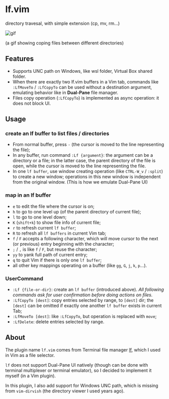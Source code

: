 # lf.vim
directory travesal, with simple extension (cp, mv, rm...)

<!-- from issues -->
![gif](https://github.com/user-attachments/assets/af09cc60-8fac-4b51-b69f-b7e28953becd)

(a gif showing coping files between different directories)

## Features
- Supports UNC path on Windows, like wsl folder, Virtual Box shared folder.
- When there are exactly two lf.vim buffers in a Vim tab, commands like
  `:LfMoveTo` / `:LfCopyTo` can be used without a destination argument,
  emulating behavior like in **Dual-Pane** file manager.
- Files copy operation (`:LfCopyTo`) is implemented as async operation: it
  does not block UI.

## Usage

### create an **lf buffer** to list files / directories
- From normal buffer, press `-` (the cursor is moved to the line representing the file);
- In any buffer, run command `:Lf {argument}`: the argument can be a directory
  or a file; in the latter case, the parent directory of the file is open,
  while the cursor is moved to the line representing the file.
- In one `lf buffer`, use window creating operation (like `CTRL-W_v` /
  `:split`) to create a new window; operations in this new window is
  independent from the original window. (This is how we emulate Dual-Pane UI)

### map in an **lf buffer**
- `e` to edit the file where the cursor is on;
- `h` to go to one level up (of the parent directory of current file);
- `l` to go to one level down;
- `K` (`shift+k`) to show file info of current file;
- `r` to refresh current `lf buffer`;
- `R` to refresh all `lf buffers` in current Vim tab;
- `f` / `F` accepts a following character, which will move cursor to the next
  (or previous) entry beginning with the character;
- `;` / `,` is like `f` / `F`, but reuse the character;
- `yy` to yank full path of current entry;
- `q` to quit Vim if there is only one `lf buffer`;
- all other key mappings operating on a buffer (like `gg`, `G`, `j`, `k`, `p`...).

### UserCommand
- `:Lf {file-or-dir}`: create an `lf buffer` (introduced above).
*All following commands ask for user confirmation before doing actions on files.*
- `:LfCopyTo [dest]`: copy entries selected by range, to `[dest]` dir; the
`[dest]` can be omitted if exactly one another `lf buffer` exists in current
Tab;
- `:LfMoveTo [dest]`: like `:LfCopyTo`, but operation is replaced with `move`;
- `:LfDelete`: delete entries selected by range.

## About

The plugin name `lf.vim` comes from Terminal file manager
[lf](https://github.com/gokcehan/lf), which I used in Vim as a file selector.

`lf` does not support Dual-Pane UI natively (though can be done with terminal
multiplexer or terminal emulator), so I decided to implement it myself (in a
Vim plugin).

In this plugin, I also add support for Windows UNC path, which is missing from
`vim-dirvish` (the directory viewer I used years ago).

